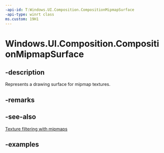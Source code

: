 ```yaml
---
-api-id: T:Windows.UI.Composition.CompositionMipmapSurface
-api-type: winrt class
ms.custom: 19H1
---
```


<!-- Class syntax.
public class CompositionMipmapSurface : CompositionObject, CompositionObject, ICompositionSurface
-->

# Windows.UI.Composition.CompositionMipmapSurface

## -description

Represents a drawing surface for mipmap textures.



## -remarks

## -see-also

[Texture filtering with mipmaps](/windows/uwp/graphics-concepts/texture-filtering-with-mipmaps)

## -examples

